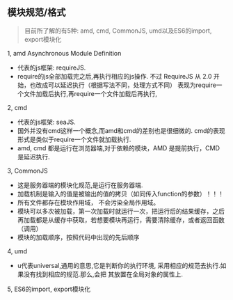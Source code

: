 ## 模块规范/格式
> 目前所了解的有5种: amd, cmd, CommonJS, umd以及ES6的import, export模块化

1, amd  Asynchronous Module Definition

  - 代表的js框架: requireJS.
  - require的js全部加载完之后,再执行相应的js操作.
  不过 RequireJS 从 2.0 开始，也改成可以延迟执行（根据写法不同，处理方式不同）
  表现为require一个文件加载后执行,再require一个文件加载后再执行,


2, cmd

  - 代表的js框架: seaJS.
  - 国外并没有cmd这样一个概念,而amd和cmd的差别也是很细微的.
  cmd的表现形式是类似于require一个文件就加载执行.
  - amd, cmd 都是运行在浏览器端,对于依赖的模块，AMD 是提前执行，CMD 是延迟执行.

3, CommonJS

  - 这是服务器端的模块化规范,是运行在服务器端.
  - 加载机制是输入的值是被输出的值的拷贝（如同传入function的参数）！！！
  - 所有文件都存在模块作用域， 不会污染全局作用域。
  - 模块可以多次被加载，第一次加载时就运行一次，把运行后的结果缓存，之后再加载都是从缓存中获取，若想要模块再运行，需要清除缓存，或者返回函数（调用）
  - 模块的加载顺序，按照代码中出现的先后顺序

  
4, umd

  - u代表universal,通用的意思,它是判断你的执行环境,
  采用相应的规范去执行.如果没有找到相应的规范.那么,会把
  其放置在全局对象的属性上.

5, ES6的import, export模块化